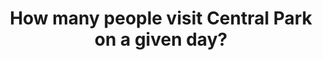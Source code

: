 ---
title: "How many people visit Central Park on a given day?"
description: "A full breakdown into how I got my job as a data analyst (and how you can too)"
publishDate: "19 July 2025"
tags: ["data science"]
draft: true
---